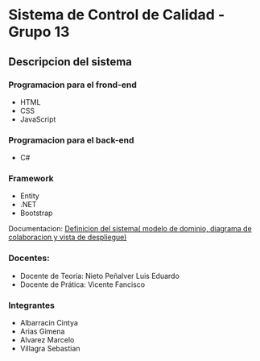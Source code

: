 # Sistema de Control de Calidad - Grupo 13

## Descripcion del sistema

### Programacion para el frond-end 
 - HTML
 - CSS
 - JavaScript

### Programacion para el back-end
- C#

### Framework
- Entity
- .NET
- Bootstrap

Documentacion:
[Definicion del sistema( modelo de dominio, diagrama de colaboracion y vista de despliegue)](https://drive.google.com/file/d/1mjsbDrwx9QZ7NUENCoWzuLGucsTzRa_O/view?usp=share_link)


### Docentes:
- Docente de Teoría: Nieto Peñalver Luis Eduardo
- Docente de Prática: Vicente Fancisco


### Integrantes
- Albarracin Cintya
- Arias Gimena
- Alvarez Marcelo
- Villagra Sebastian
